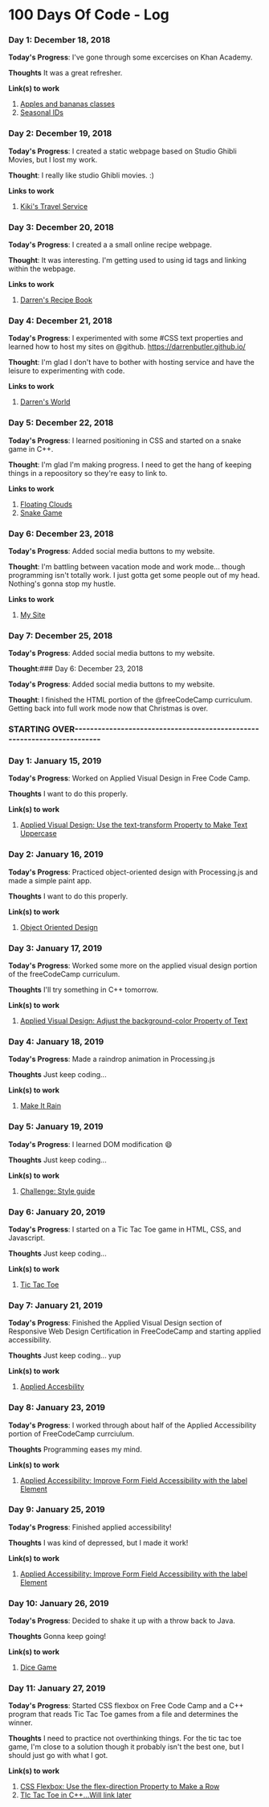 # 100 Days Of Code - Log

### Day 1: December 18, 2018

**Today's Progress**: I've gone through some excercises on Khan Academy.

**Thoughts** It was a great refresher.

**Link(s) to work**
1. [Apples and bananas classes](https://www.khanacademy.org/computing/computer-programming/html-css/intro-to-css/pc/challenge-apples-and-bananas-classes)
2. [Seasonal IDs](https://www.khanacademy.org/computer-programming/seasonal-ids/5848235646550016)

### Day 2: December 19, 2018

**Today's Progress**: I created a static webpage based on Studio Ghibli Movies, but I lost my work.

**Thought**: I really like studio Ghibli movies. :)

**Links to work**
1. [Kiki's Travel Service](https://www.khanacademy.org/computer-programming/spin-off-of-project-travel-webpage/5666013392044032)

### Day 3: December 20, 2018

**Today's Progress**: I created a a small online recipe webpage.

**Thought**: It was interesting. I'm getting used to using id tags and linking within the webpage.

**Links to work**
1. [Darren's Recipe Book](https://www.khanacademy.org/computer-programming/spin-off-of-project-recipe-book/6115886214053888)

### Day 4: December 21, 2018

**Today's Progress**:  I experimented with some #CSS text properties and learned how to host my sites on @github. 
https://darrenbutler.github.io/ 

**Thought**: I'm glad I don't have to bother with hosting service and have the leisure to experimenting with code.

**Links to work**
1. [Darren's World](https://darrenbutler.github.io/)

### Day 5: December 22, 2018

**Today's Progress**:  I learned positioning in CSS and started on a snake game in C++. 

**Thought**: I'm glad I'm making progress. I need to get the hang of keeping things in a repoository so they're easy to link to.

**Links to work**
1. [Floating Clouds](https://www.khanacademy.org/computing/computer-programming/html-css/css-layout-properties/pc/challenge-floating-clouds)
2. [Snake Game](https://www.youtube.com/watch?v=E_-lMZDi7Uw)

### Day 6: December 23, 2018

**Today's Progress**:  Added social media buttons to my website. 

**Thought**: I'm  battling between vacation mode and work mode... though programming isn't totally work. I just gotta get some people out of my head. Nothing's gonna stop my hustle.

**Links to work**
1. [My Site](https://darrenbutler.github.io/)


### Day 7: December 25, 2018

**Today's Progress**:  Added social media buttons to my website. 

**Thought**:### Day 6: December 23, 2018

**Today's Progress**:  Added social media buttons to my website. 

**Thought**: I finished the HTML portion of the @freeCodeCamp curriculum. Getting back into full work mode now that Christmas is over.

### STARTING OVER------------------------------------------------------------------------

### Day 1: January 15, 2019

**Today's Progress**: Worked on Applied Visual Design in Free Code Camp.

**Thoughts** I want to do this properly.

**Link(s) to work**
1. [Applied Visual Design: Use the text-transform Property to Make Text Uppercase](https://learn.freecodecamp.org/responsive-web-design/applied-visual-design/use-the-text-transform-property-to-make-text-uppercase)

### Day 2: January 16, 2019

**Today's Progress**: Practiced object-oriented design with Processing.js and made a simple paint app.

**Thoughts** I want to do this properly.

**Link(s) to work**
1. [Object Oriented Design](https://www.khanacademy.org/computing/computer-programming/programming#object-oriented)

### Day 3: January 17, 2019

**Today's Progress**: Worked some more on the applied visual design portion of the freeCodeCamp curriculum. 

**Thoughts** I'll try something in C++ tomorrow.

**Link(s) to work**
1. [Applied Visual Design: Adjust the background-color Property of Text](https://learn.freecodecamp.org/responsive-web-design/applied-visual-design/adjust-the-background-color-property-of-text)

### Day 4: January 18, 2019

**Today's Progress**: Made a raindrop animation in Processing.js

**Thoughts** Just keep coding...

**Link(s) to work**
1. [Make It Rain](https://www.khanacademy.org/computer-programming/spin-off-of-project-make-it-rain/4542613188542464)

### Day 5: January 19, 2019

**Today's Progress**: I learned DOM modification 😄

**Thoughts** Just keep coding...

**Link(s) to work**
1. [Challenge: Style guide](https://www.khanacademy.org/computing/computer-programming/html-css-js/html-js-dom-modification/pc/challenge-style-guide)

### Day 6: January 20, 2019

**Today's Progress**: I started on a Tic Tac Toe game in HTML, CSS, and Javascript.

**Thoughts** Just keep coding...

**Link(s) to work**
1. [Tic Tac Toe](https://codepen.io/darrenbutler/pen/BMymMB)

### Day 7: January 21, 2019

**Today's Progress**: Finished the Applied Visual Design section of Responsive Web Design Certification in FreeCodeCamp and starting applied accessibility.

**Thoughts** Just keep coding... yup

**Link(s) to work**
1. [Applied Accesbility](https://learn.freecodecamp.org/responsive-web-design/applied-accessibility)

### Day 8: January 23, 2019

**Today's Progress**: I worked through about half of the Applied Accessibility portion of FreeCodeCamp currciulum.

**Thoughts** Programming eases my mind.

**Link(s) to work**
1. [Applied Accessibility: Improve Form Field Accessibility with the label Element](https://learn.freecodecamp.org/responsive-web-design/applied-accessibility/improve-form-field-accessibility-with-the-label-element)

### Day 9: January 25, 2019

**Today's Progress**: Finished applied accessibility!

**Thoughts** I was kind of depressed, but I made it work!

**Link(s) to work**
1. [Applied Accessibility: Improve Form Field Accessibility with the label Element](https://learn.freecodecamp.org/responsive-web-design/applied-accessibility/improve-form-field-accessibility-with-the-label-element)

### Day 10: January 26, 2019

**Today's Progress**: Decided to shake it up with a throw back to Java.

**Thoughts** Gonna keep going!

**Link(s) to work**
1. [Dice Game](https://github.com/darrenbutler/Java_Learning_Projects/blob/master/Java%20Learning%20Projects/diceGame.java)

### Day 11: January 27, 2019

**Today's Progress**: Started CSS flexbox on Free Code Camp and a C++ program that reads Tic Tac Toe games from a file and determines the winner.

**Thoughts** I need to practice not overthinking things. For the tic tac toe game, I'm close to a solution though it probably isn't the best one, but I should just go with what I got.

**Link(s) to work**
1. [CSS Flexbox: Use the flex-direction Property to Make a Row](https://learn.freecodecamp.org/responsive-web-design/css-flexbox/use-the-flex-direction-property-to-make-a-row)
2. [TIc Tac Toe in C++...Will link later]()


